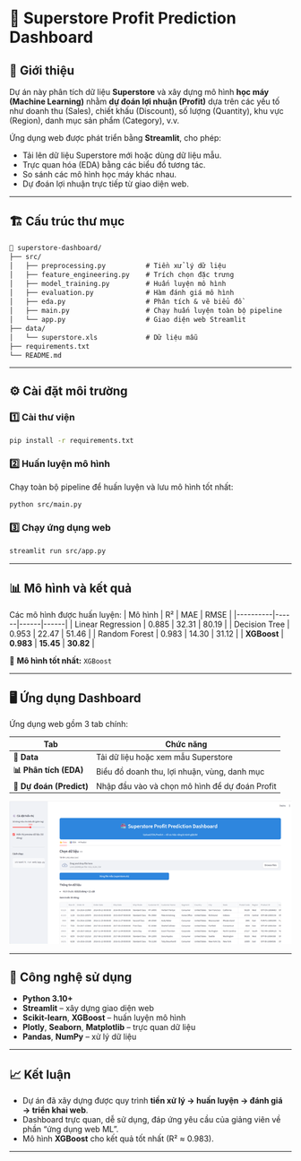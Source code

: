 # 🧠 Superstore Profit Prediction Dashboard

## 📌 Giới thiệu
Dự án này phân tích dữ liệu **Superstore** và xây dựng mô hình **học máy (Machine Learning)** nhằm **dự đoán lợi nhuận (Profit)** dựa trên các yếu tố như doanh thu (Sales), chiết khấu (Discount), số lượng (Quantity), khu vực (Region), danh mục sản phẩm (Category), v.v.

Ứng dụng web được phát triển bằng **Streamlit**, cho phép:
- Tải lên dữ liệu Superstore mới hoặc dùng dữ liệu mẫu.  
- Trực quan hóa (EDA) bằng các biểu đồ tương tác.  
- So sánh các mô hình học máy khác nhau.  
- Dự đoán lợi nhuận trực tiếp từ giao diện web.

---

## 🏗️ Cấu trúc thư mục
```
📂 superstore-dashboard/
├── src/
│   ├── preprocessing.py          # Tiền xử lý dữ liệu
│   ├── feature_engineering.py    # Trích chọn đặc trưng
│   ├── model_training.py         # Huấn luyện mô hình
│   ├── evaluation.py             # Hàm đánh giá mô hình
│   ├── eda.py                    # Phân tích & vẽ biểu đồ
│   ├── main.py                   # Chạy huấn luyện toàn bộ pipeline
│   └── app.py                    # Giao diện web Streamlit
├── data/
│   └── superstore.xls            # Dữ liệu mẫu
├── requirements.txt
└── README.md
```

---

## ⚙️ Cài đặt môi trường
### 1️⃣ Cài thư viện
```bash
pip install -r requirements.txt
```

### 2️⃣ Huấn luyện mô hình
Chạy toàn bộ pipeline để huấn luyện và lưu mô hình tốt nhất:
```bash
python src/main.py
```

### 3️⃣ Chạy ứng dụng web
```bash
streamlit run src/app.py
```

---

## 📊 Mô hình và kết quả
Các mô hình được huấn luyện:
| Mô hình | R² | MAE | RMSE |
|----------|------|------|------|
| Linear Regression | 0.885 | 32.31 | 80.19 |
| Decision Tree | 0.953 | 22.47 | 51.46 |
| Random Forest | 0.983 | 14.30 | 31.12 |
| **XGBoost** | **0.983** | **15.45** | **30.82** |

🧩 **Mô hình tốt nhất:** `XGBoost`

---

## 🖥️ Ứng dụng Dashboard
Ứng dụng web gồm 3 tab chính:

| Tab | Chức năng |
|-----|------------|
| **📂 Data** | Tải dữ liệu hoặc xem mẫu Superstore |
| **📊 Phân tích (EDA)** | Biểu đồ doanh thu, lợi nhuận, vùng, danh mục |
| **🤖 Dự đoán (Predict)** | Nhập đầu vào và chọn mô hình để dự đoán Profit |

![demo screenshot](docs/dashboard_demo.png)

---

## 🚀 Công nghệ sử dụng
- **Python 3.10+**
- **Streamlit** – xây dựng giao diện web
- **Scikit-learn**, **XGBoost** – huấn luyện mô hình
- **Plotly**, **Seaborn**, **Matplotlib** – trực quan dữ liệu
- **Pandas**, **NumPy** – xử lý dữ liệu

---

## 📈 Kết luận
- Dự án đã xây dựng được quy trình **tiền xử lý → huấn luyện → đánh giá → triển khai web**.  
- Dashboard trực quan, dễ sử dụng, đáp ứng yêu cầu của giảng viên về phần “ứng dụng web ML”.  
- Mô hình **XGBoost** cho kết quả tốt nhất (R² ≈ 0.983).

---

